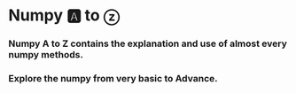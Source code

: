 # Numpy 🅰️ to ⓩ
### Numpy A to Z contains the explanation and use of almost every numpy methods.
### Explore the numpy from very basic to Advance.
